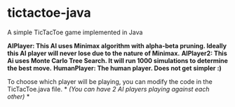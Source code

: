 # tictactoe-java
A simple TicTacToe game implemented in Java

**AIPlayer: This AI uses Minimax algorithm with alpha-beta pruning. Ideally this AI player will never lose due to the nature of Minimax.**
**AIPlayer2: This Ai uses Monte Carlo Tree Search. It will run 1000 simulations to determine the best move.**
**HumanPlayer: The human player. Does not get simpler :)**

To choose which player will be playing, you can modify the code in the TicTacToe.java file. * *(You can have 2 AI players playing against each other)* *
